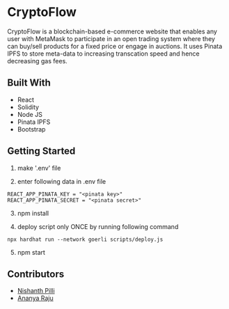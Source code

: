 # CryptoFlow

CryptoFlow is a blockchain-based e-commerce website that enables any user with MetaMask to participate in an open trading system where they can buy/sell products for a fixed price or engage in auctions.
It uses Pinata IPFS to store meta-data to increasing transcation speed and hence decreasing gas fees.

## Built With
* React
* Solidity
* Node JS
* Pinata IPFS
* Bootstrap

## Getting Started

1. make '.env' file

2. enter following data in .env file

```
REACT_APP_PINATA_KEY = "<pinata key>"
REACT_APP_PINATA_SECRET = "<pinata secret>"
```

3. npm install

4. deploy script only ONCE by running following command 

```
npx hardhat run --network goerli scripts/deploy.js
```

5. npm start

## Contributors

* [Nishanth Pilli](https://github.com/dr4g0n7ly)
* [Ananya Raju](https://github.com/ananyaraju)
